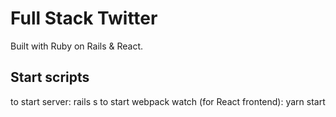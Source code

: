 # Full Stack Twitter
Built with Ruby on Rails & React.

## Start scripts
to start server:
    rails s
to start webpack watch (for React frontend):
  yarn start